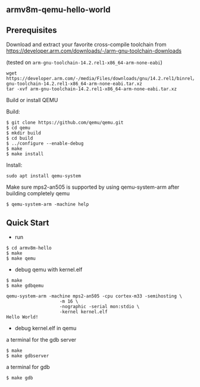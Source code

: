 
armv8m-qemu-hello-world
---

Prerequisites
---

Download and extract your favorite cross-compile toolchain from https://developer.arm.com/downloads/-/arm-gnu-toolchain-downloads

(tested on ```arm-gnu-toolchain-14.2.rel1-x86_64-arm-none-eabi```)
```
wget https://developer.arm.com/-/media/Files/downloads/gnu/14.2.rel1/binrel/arm-gnu-toolchain-14.2.rel1-x86_64-arm-none-eabi.tar.xz
tar -xvf arm-gnu-toolchain-14.2.rel1-x86_64-arm-none-eabi.tar.xz
```

Build or install QEMU

Build:
```
$ git clone https://github.com/qemu/qemu.git
$ cd qemu	
$ mkdir build
$ cd build
$ ../configure --enable-debug
$ make
$ make install
```

Install:
```
sudo apt install qemu-system
```

Make sure mps2-an505 is supported by using qemu-system-arm after building completely qemu

```
$ qemu-system-arm -machine help
```

Quick Start
---

* run
```
$ cd armv8m-hello
$ make
$ make qemu
```

* debug qemu with kernel.elf

```
$ make
$ make gdbqemu

qemu-system-arm -machine mps2-an505 -cpu cortex-m33 -semihosting \
                    -m 16 \
                    -nographic -serial mon:stdio \
                    -kernel kernel.elf 
Hello World!
```

* debug kernel.elf in qemu

a terminal for the gdb server
```
$ make
$ make gdbserver
```

a terminal for gdb

```
$ make gdb
```








